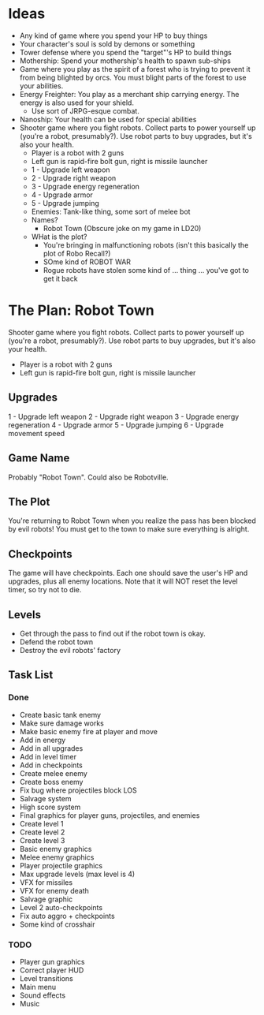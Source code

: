 # Ideas
- Any kind of game where you spend your HP to buy things
- Your character's soul is sold by demons or something
- Tower defense where you spend the "target"'s HP to build things
- Mothership: Spend your mothership's health to spawn sub-ships
- Game where you play as the spirit of a forest who is trying to prevent it from being blighted by orcs. You must blight parts of the forest to use your abilities.
- Energy Freighter: You play as a merchant ship carrying energy. The energy is also used for your shield.
  - Use sort of JRPG-esque combat.
- Nanoship: Your health can be used for special abilities
- Shooter game where you fight robots. Collect parts to power yourself up (you're a robot, presumably?). Use robot parts to buy upgrades, but it's also your health.
  - Player is a robot with 2 guns
  - Left gun is rapid-fire bolt gun, right is missile launcher
  - 1 - Upgrade left weapon
  - 2 - Upgrade right weapon
  - 3 - Upgrade energy regeneration
  - 4 - Upgrade armor
  - 5 - Upgrade jumping
  - Enemies: Tank-like thing, some sort of melee bot
  - Names?
    - Robot Town (Obscure joke on my game in LD20)
  - WHat is the plot?
    - You're bringing in malfunctioning robots (isn't this basically the plot of Robo Recall?)
    - SOme kind of ROBOT WAR
    - Rogue robots have stolen some kind of ... thing ... you've got to get it back

# The Plan: Robot Town
Shooter game where you fight robots. Collect parts to power yourself up (you're a robot, presumably?). Use robot parts to buy upgrades, but it's also your health.
- Player is a robot with 2 guns
- Left gun is rapid-fire bolt gun, right is missile launcher

## Upgrades
1 - Upgrade left weapon
2 - Upgrade right weapon
3 - Upgrade energy regeneration
4 - Upgrade armor
5 - Upgrade jumping
6 - Upgrade movement speed

## Game Name
Probably "Robot Town".
Could also be Robotville.

## The Plot
You're returning to Robot Town when you realize the pass has been blocked by evil robots! You must get to the town to make sure everything is alright.

## Checkpoints
The game will have checkpoints. Each one should save the user's HP and upgrades, plus all enemy locations.
Note that it will NOT reset the level timer, so try not to die.

## Levels
- Get through the pass to find out if the robot town is okay.
- Defend the robot town
- Destroy the evil robots' factory

## Task List
### Done
- Create basic tank enemy
- Make sure damage works
- Make basic enemy fire at player and move
- Add in energy
- Add in all upgrades
- Add in level timer
- Add in checkpoints
- Create melee enemy
- Create boss enemy
- Fix bug where projectiles block LOS
- Salvage system
- High score system
- Final graphics for player guns, projectiles, and enemies
- Create level 1
- Create level 2
- Create level 3
- Basic enemy graphics
- Melee enemy graphics
- Player projectile graphics
- Max upgrade levels (max level is 4)
- VFX for missiles
- VFX for enemy death
- Salvage graphic
- Level 2 auto-checkpoints
- Fix auto aggro + checkpoints
- Some kind of crosshair

### TODO
- Player gun graphics
- Correct player HUD
- Level transitions
- Main menu
- Sound effects
- Music